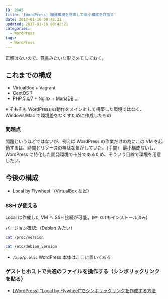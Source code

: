 ```yaml
---
ID: 2845
title: '[WordPress] 開発環境を見直して最小構成を目指す'
date: 2017-01-16 00:42:21
updated: 2017-01-16 00:42:21
categories:
  - WordPress
tags:
  - WordPress
---
```


正解はないので、覚書みたいな形でメモしておく。

<!--more-->

## これまでの構成

- VirtualBox + Vagrant
- CentOS 7
- PHP 5.x/7 + Nginx + MariaDB ...

※ そもそも WordPress の動作をメインとして構築した環境ではなく、Windows/Mac で環境差をなくすために作成したもの

### 問題点

問題というほどではないが、例えば WordPress の作業だけの為にこの VM を起動するは、時間とリソースの無駄な気がしていた。（手間）
最小構成ないし、WordPress に特化した開発環境で十分であるため、そういう目線で環境を用意したい。

## 今後の構成

- Local by Flywheel （VirtualBox など）

### SSH が使える

Local は作成した VM へ SSH 接続が可能。(`WP-CLI`もインストール済み)

バージョン確認:（Debian みたい）

```bash
cat /proc/version
```

```bash
cat /etc/debian_version
```

- `/app/public`
  WordPress 本体はここに置いてある

### ゲストとホストで共通のファイルを操作する（シンボリックリンクを貼る）

- [[WordPress] ”Local by Flywheel”でシンボリックリンクを作成する方法](https://b.0218.jp/20170111005914.html)
